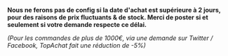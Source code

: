 ****Nous ne ferons pas de config si la date d'achat est supérieure à 2 jours, pour des raisons de prix fluctuants & de stock. Merci de poster si et seulement si votre demande respecte ce délai.****

_(Pour les commandes de plus de 1000€, via une demande sur Twitter / Facebook, TopAchat fait une réduction de -5%)_
